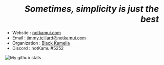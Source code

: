<h1 align="right"><i>Sometimes, simplicity is just the best</i></h1>

- Website : [notkamui.com](https://notkamui.com)
- Email : [jimmy.teillard@notkamui.com](mailto:jimmy.teillard@notkamui.com)
- Organization : [Black Kamelia](https://black-kamelia.com)
- Discord : notKamui#5252
  
![My github stats](https://github-readme-stats.vercel.app/api?username=notKamui&count_private=true&show_icons=true&theme=tokyonight)
